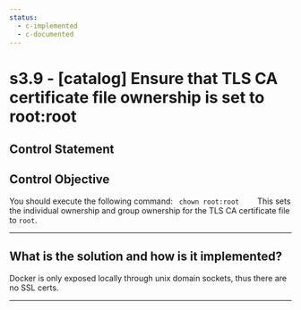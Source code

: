 ```yaml
---
status:
  - c-implemented
  - c-documented
---
```


# s3.9 - \[catalog\] Ensure that TLS CA certificate file ownership is set to root:root

## Control Statement

## Control Objective

You should execute the following command:    ```  chown root:root     ```  This sets the individual ownership and group ownership for the TLS CA certificate file to `root`.

______________________________________________________________________

## What is the solution and how is it implemented?

Docker is only exposed locally through unix domain sockets, thus there are no SSL certs.

______________________________________________________________________
